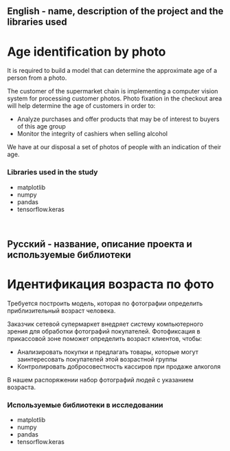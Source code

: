 
## English - name, description of the project and the libraries used

# Age identification by photo

It is required to build a model that can determine the approximate age of a person from a photo.

The customer of the supermarket chain is implementing a computer vision system for processing customer photos. Photo fixation in the checkout area will help determine the age of customers in order to:

* Analyze purchases and offer products that may be of interest to buyers of this age group
* Monitor the integrity of cashiers when selling alcohol

We have at our disposal a set of photos of people with an indication of their age.


### Libraries used in the study
* matplotlib
* numpy
* pandas
* tensorflow.keras

<br>

## Русский - название, описание проекта и используемые библиотеки

#  Идентификация возраста по фото

Требуется построить модель, которая по фотографии определить приблизительный возраст человека.

Заказчик сетевой супермаркет внедряет систему компьютерного зрения для обработки фотографий покупателей. Фотофиксация в прикассовой зоне поможет определить возраст клиентов, чтобы:

* Анализировать покупки и предлагать товары, которые могут заинтересовать покупателей этой возрастной группы
* Контролировать добросовестность кассиров при продаже алкоголя

В нашем распоряжении набор фотографий людей с указанием возраста.


### Используемые библиотеки в исследовании
* matplotlib
* numpy
* pandas
* tensorflow.keras
